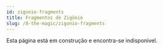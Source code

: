 ```yaml
---
id: zigonio-fragments
title: Fragmentos de Zigônio
slug: /8-the-magic/zigonio-fragments
---
```


Esta página está em construção e encontra-se indisponível.
